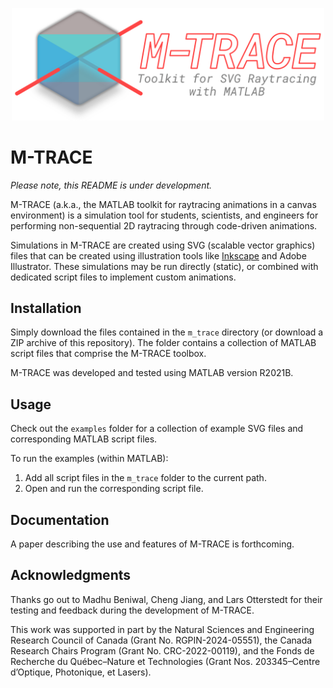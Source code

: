 <p align="center" width="100%">
<picture>
 <source media="(prefers-color-scheme: dark)" srcset="./img/logo_dark.png">
 <source media="(prefers-color-scheme: light)" srcset="./img/logo_light.png">
 <img alt="M-TRACE Logo" src="./img/logo_default.png" width=500>
</picture>
</p>

# M-TRACE

*Please note, this README is under development.*

M-TRACE (a.k.a., the MATLAB toolkit for raytracing animations in a canvas environment) is a simulation tool for students, scientists, and engineers for performing non-sequential 2D raytracing through code-driven animations.

Simulations in M-TRACE are created using SVG (scalable vector graphics) files that can be created using illustration tools like [Inkscape](https://inkscape.org/) and Adobe Illustrator. These simulations may be run directly (static), or combined with dedicated script files to implement custom animations.

## Installation
Simply download the files contained in the `m_trace` directory (or download a ZIP archive of this repository). The folder contains a collection of MATLAB script files that comprise the M-TRACE toolbox.

M-TRACE was developed and tested using MATLAB version R2021B.

## Usage
Check out the `examples` folder for a collection of example SVG files and corresponding MATLAB script files.

To run the examples (within MATLAB):
1. Add all script files in the `m_trace` folder to the current path.
2. Open and run the corresponding script file.

## Documentation
A paper describing the use and features of M-TRACE is forthcoming.

## Acknowledgments
Thanks go out to Madhu Beniwal, Cheng Jiang, and Lars Otterstedt for their testing and feedback during the development of M-TRACE.

This work was supported in part by the Natural Sciences and Engineering Research Council of Canada (Grant No. RGPIN-2024-05551), the Canada Research Chairs Program (Grant No. CRC-2022-00119), and the Fonds de Recherche du Québec–Nature et Technologies (Grant Nos. 203345–Centre d’Optique, Photonique, et Lasers).
